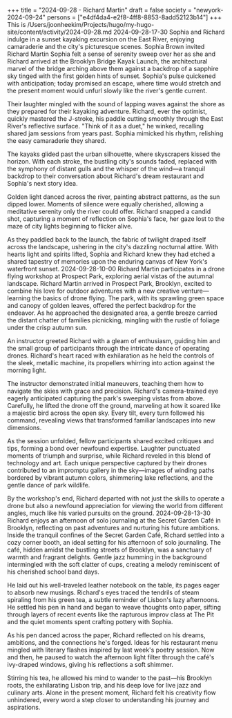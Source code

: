 +++
title = "2024-09-28 - Richard Martin"
draft = false
society = "newyork-2024-09-24"
persons = ["e4df4da4-e2f8-4ff8-8853-8add52123b14"]
+++
This is /Users/joonheekim/Projects/hugo/my-hugo-site/content/activity/2024-09-28.md
2024-09-28-17-30
Sophia and Richard indulge in a sunset kayaking excursion on the East River, enjoying camaraderie and the city's picturesque scenes.
Sophia Brown invited Richard Martin
Sophia felt a sense of serenity sweep over her as she and Richard arrived at the Brooklyn Bridge Kayak Launch, the architectural marvel of the bridge arching above them against a backdrop of a sapphire sky tinged with the first golden hints of sunset. Sophia's pulse quickened with anticipation; today promised an escape, where time would stretch and the present moment would unfurl slowly like the river's gentle current.

Their laughter mingled with the sound of lapping waves against the shore as they prepared for their kayaking adventure. Richard, ever the optimist, quickly mastered the J-stroke, his paddle cutting smoothly through the East River's reflective surface. "Think of it as a duet," he winked, recalling shared jam sessions from years past. Sophia mimicked his rhythm, relishing the easy camaraderie they shared.

The kayaks glided past the urban silhouette, where skyscrapers kissed the horizon. With each stroke, the bustling city's sounds faded, replaced with the symphony of distant gulls and the whisper of the wind—a tranquil backdrop to their conversation about Richard's dream restaurant and Sophia's next story idea.

Golden light danced across the river, painting abstract patterns, as the sun dipped lower. Moments of silence were equally cherished, allowing a meditative serenity only the river could offer. Richard snapped a candid shot, capturing a moment of reflection on Sophia's face, her gaze lost to the maze of city lights beginning to flicker alive.

As they paddled back to the launch, the fabric of twilight draped itself across the landscape, ushering in the city's dazzling nocturnal attire. With hearts light and spirits lifted, Sophia and Richard knew they had etched a shared tapestry of memories upon the enduring canvas of New York's waterfront sunset.
2024-09-28-10-00
Richard Martin participates in a drone flying workshop at Prospect Park, exploring aerial vistas of the autumnal landscape.
Richard Martin arrived in Prospect Park, Brooklyn, excited to combine his love for outdoor adventures with a new creative venture—learning the basics of drone flying. The park, with its sprawling green space and canopy of golden leaves, offered the perfect backdrop for the endeavor. As he approached the designated area, a gentle breeze carried the distant chatter of families picnicking, mingling with the rustle of foliage under the crisp autumn sun.

An instructor greeted Richard with a gleam of enthusiasm, guiding him and the small group of participants through the intricate dance of operating drones. Richard's heart raced with exhilaration as he held the controls of the sleek, metallic machine, its propellers whirring into action against the morning light.

The instructor demonstrated initial maneuvers, teaching them how to navigate the skies with grace and precision. Richard's camera-trained eye eagerly anticipated capturing the park's sweeping vistas from above. Carefully, he lifted the drone off the ground, marveling at how it soared like a majestic bird across the open sky. Every tilt, every turn followed his command, revealing views that transformed familiar landscapes into new dimensions.

As the session unfolded, fellow participants shared excited critiques and tips, forming a bond over newfound expertise. Laughter punctuated moments of triumph and surprise, while Richard reveled in this blend of technology and art. Each unique perspective captured by their drones contributed to an impromptu gallery in the sky—images of winding paths bordered by vibrant autumn colors, shimmering lake reflections, and the gentle dance of park wildlife.

By the workshop's end, Richard departed with not just the skills to operate a drone but also a newfound appreciation for viewing the world from different angles, much like his varied pursuits on the ground.
2024-09-28-13-30
Richard enjoys an afternoon of solo journaling at the Secret Garden Café in Brooklyn, reflecting on past adventures and nurturing his future ambitions.
Inside the tranquil confines of the Secret Garden Café, Richard settled into a cozy corner booth, an ideal setting for his afternoon of solo journaling. The café, hidden amidst the bustling streets of Brooklyn, was a sanctuary of warmth and fragrant delights. Gentle jazz humming in the background intermingled with the soft clatter of cups, creating a melody reminiscent of his cherished school band days.

He laid out his well-traveled leather notebook on the table, its pages eager to absorb new musings. Richard's eyes traced the tendrils of steam spiraling from his green tea, a subtle reminder of Lisbon's lazy afternoons. He settled his pen in hand and began to weave thoughts onto paper, sifting through layers of recent events like the rapturous improv class at The Pit and the quiet moments spent crafting pottery with Sophia.

As his pen danced across the paper, Richard reflected on his dreams, ambitions, and the connections he's forged. Ideas for his restaurant menu mingled with literary flashes inspired by last week's poetry session. Now and then, he paused to watch the afternoon light filter through the café's ivy-draped windows, giving his reflections a soft shimmer.

Stirring his tea, he allowed his mind to wander to the past—his Brooklyn roots, the exhilarating Lisbon trip, and his deep love for live jazz and culinary arts. Alone in the present moment, Richard felt his creativity flow unhindered, every word a step closer to understanding his journey and aspirations.
